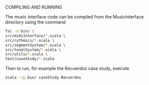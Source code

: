 COMPILING AND RUNNING

The music interface code can be compiled from the MusicInterface directory using the command

```bash
fsc -d bin/ \
src/midiInterface/*.scala \
src/rythmics/*.scala \
src/segmentSystem/*.scala \
src/tonalSystem/*.scala \
src/utils/*.scala \
test/caseStudy/*.scala
```

Then to run, for example the Recuerdos case study, execute

```bash
scala -cp bin/ caseStudy.Recuerdos
```